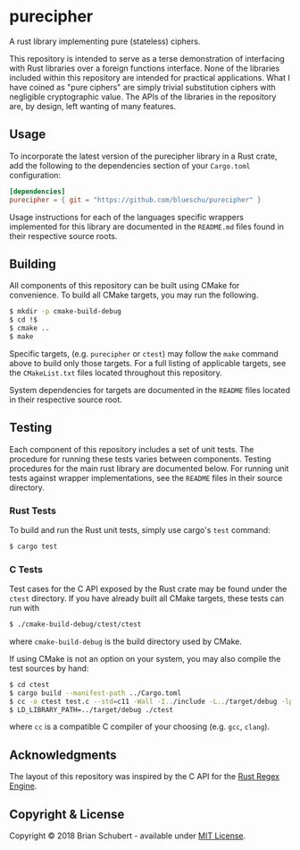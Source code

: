# purecipher

A rust library implementing pure (stateless) ciphers.

This repository is intended to serve as a terse demonstration of interfacing
with Rust libraries over a foreign functions interface. None of the libraries 
included within this repository are intended for practical applications. What I
have coined as "pure ciphers" are simply trivial substitution ciphers with 
negligible cryptographic value. The APIs of the libraries in the repository are,
by design, left wanting of many features.

## Usage
To incorporate the latest version of the purecipher library in a Rust crate, 
add the following to the dependencies section of your `Cargo.toml` configuration:
```toml
[dependencies]
purecipher = { git = "https://github.com/blueschu/purecipher" }
```
Usage instructions for each of the languages specific wrappers implemented for 
this library are documented in the `README.md` files found in their respective 
source roots.

## Building
All components of this repository can be built using CMake for convenience. To 
build all CMake targets, you may run the following.
```bash
$ mkdir -p cmake-build-debug
$ cd !$
$ cmake ..
$ make
```
Specific targets, (e.g. `purecipher` or `ctest`) may follow the `make` command 
above to build only those targets. For a full listing of applicable targets, see
the `CMakeList.txt` files located throughout this repository. 

System dependencies for targets are documented in the `README` files located in 
their respective source root.

## Testing
Each component of this repository includes a set of unit tests. The procedure
for running these tests varies between components. Testing procedures for the
main rust library are documented below. For running unit tests against wrapper
implementations, see the `README` files in their source directory.

### Rust Tests
To build and run the Rust unit tests, simply use cargo's `test` command:
```bash
$ cargo test
```

### C Tests
Test cases for the C API exposed by the Rust crate may be found under the `ctest`
directory. If you have already built all CMake targets, these tests can run with
```bash
$ ./cmake-build-debug/ctest/ctest
```
where `cmake-build-debug` is the build directory used by CMake.

If using CMake is not an option on your system, you may also compile the test 
sources by hand:
```bash
$ cd ctest
$ cargo build --manifest-path ../Cargo.toml
$ cc -o ctest test.c --std=c11 -Wall -I../include -L../target/debug -lpurecipher
$ LD_LIBRARY_PATH=../target/debug ./ctest
```
where `cc` is a compatible C compiler of your choosing (e.g. `gcc`, `clang`).

## Acknowledgments
The layout of this repository was inspired by the C API for the [Rust Regex Engine][rure].

## Copyright & License
Copyright &copy; 2018 Brian Schubert - available under [MIT License][license].

[rure]: https://github.com/rust-lang/regex/tree/master/regex-capi
[license]: ./LICENSE

